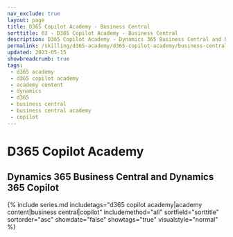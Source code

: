```yaml
---
nav_exclude: true
layout: page
title: D365 Copilot Academy - Business Central
sorttitle: 03 - D365 Copilot Academy - Business Central
description: D365 Copilot Academy - Dynamics 365 Business Central and Dynamics 365 Copilot
permalink: /skilling/d365-academy/d365-copilot-academy/business-central
updated: 2023-05-15
showbreadcrumb: true
tags: 
 - d365 academy
 - d365 copilot academy
 - academy content
 - dynamics
 - d365
 - business central
 - business central academy
 - copilot
---
```


# D365 Copilot Academy

## Dynamics 365 Business Central and Dynamics 365 Copilot

{% include series.md 
    includetags="d365 copilot academy|academy content|business central|copilot" 
    includemethod="all" 
    sortfield="sorttitle" sortorder="asc" showdate="false" showtags="true" 
    visualstyle="normal"
%}
